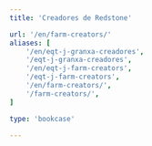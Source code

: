 ```yaml
---
title: 'Creadores de Redstone'

url: '/en/farm-creators/'
aliases: [
    '/en/eqt-j-granxa-creadores',
    '/eqt-j-granxa-creadores',
    '/en/eqt-j-farm-creators',
    '/eqt-j-farm-creators',
    '/en/farm-creators/',
    '/farm-creators/',
]

type: 'bookcase'

---
```

